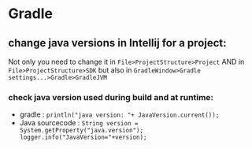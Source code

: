 # Gradle
## change java versions in Intellij for a project:
Not only you need to change it in `File>ProjectStructure>Project` AND in `File>ProjectStructure>SDK` but 
also in `GradleWindow>Gradle settings...>Gradle>GradleJVM`

### check java version used during build and at runtime: 
- gradle : `println("java version: "+ JavaVersion.current());`
- Java sourcecode : `String version = System.getProperty("java.version");
  logger.info("JavaVersion="+version);`

